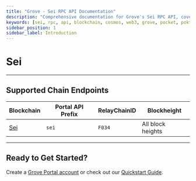 ```yaml
---
title: "Grove - Sei RPC API Documentation"
description: "Comprehensive documentation for Grove's Sei RPC API, covering endpoint details and integration strategies for blockchain developers."
keywords: [sei, rpc, api, blockchain, cosmos, web3, grove, pocket, pokt]
sidebar_position: 1
sidebar_label: Introduction
---
```


# Sei



---

## Supported Chain Endpoints

| Blockchain                                   | Portal API Prefix | RelayChainID | Blockheight         |
| -------------------------------------------- | ----------------- | ------------ | ------------------- |
| [Sei](./endpoints/sei) | `sei`    | `F034`         | All block heights |

---

## Ready to Get Started?

Create a [Grove Portal account](https://portal.grove.city) or check out our [Quickstart Guide](/guides/getting-started/quickstart).
